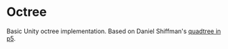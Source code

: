 # Octree

Basic Unity octree implementation. Based on Daniel Shiffman's [quadtree in p5](https://www.youtube.com/watch?v=OJxEcs0w_kE).

